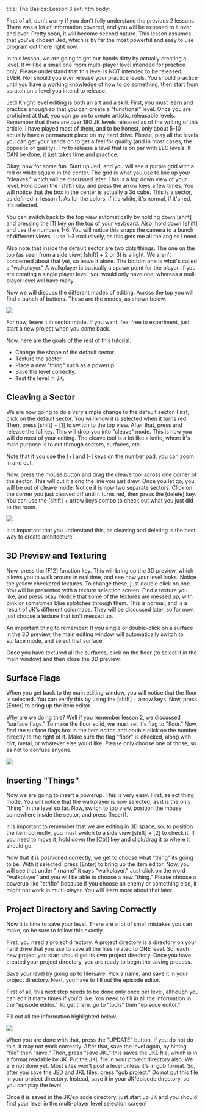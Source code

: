 title: The Basics: Lesson 3
ext: htm
body:

First of all, don't worry if you don't fully understand the previous 2
lessons. There was a lot of information covered, and you will be exposed
to it over and over. Pretty soon, it will become second nature. This
lesson assumes that you've chosen Jed, which is by far the most powerful
and easy to use program out there right now.  
  
In this lesson, we are going to get our hands dirty by actually creating
a level. It will be a small one room multi-player level intended for
practice only. Please understand that this level is NOT intended to be
released, EVER. Nor should you ever release your practice levels. You
should practice until you have a working knowledge of how to do
something, then start from scratch on a level you intend to release.  
  
Jedi Knight level editing is both an art and a skill. First, you must
learn and practice enough so that you can create a "functional" level.
Once you are proficient at that, you can go on to create artistic,
releasable levels. Remember that there are over 180 JK levels released
as of the writing of this article. I have played most of them, and to be
honest, only about 5-10 actually have a permanent place on my hard
drive. Please, play all the levels you can get your hands on to get a
feel for quality (and in most cases, the opposite of quality). Try to
release a level that is on par with LEC levels. It CAN be done, it just
takes time and practice.  
  
Okay, now for some fun. Start up Jed, and you will see a purple grid
with a red or white square in the center. The grid is what you use to
line up your "cleaves," which will be discussed later. This is a top
down view of your level. Hold down the \[shift\] key, and press the
arrow keys a few times. You will notice that the box in the center is
actually a 3d cube. This is a sector, as defined in lesson 1. As for the
colors, if it's white, it's normal, if it's red, it's selected.  
  
You can switch back to the top view automatically by holding down
\[shift\] and pressing the \[1\] key on the top of your keyboard. Also,
hold down \[shift\] and use the numbers 1-6. You will notice this snaps
the camera to a bunch of different views. I use 1-3 exclusively, as this
gets me all the angles I need.  
  
Also note that inside the default sector are two dots/things. The one on
the top (as seen from a side view: \[shift\] + 2 or 3) is a light. We
aren't concerned about that yet, so leave it alone. The bottom one is
what's called a "walkplayer." A walkplayer is basically a spawn point
for the player. If you are creating a single player level, you would
only have one, whereas a muli-player level will have many.  
  
Now we will discuss the different modes of editing. Across the top you
will find a bunch of buttons. These are the modes, as shown below.  
  
![](3_1.gif)  
  
For now, leave it in sector mode. If you want, feel free to experiment,
just start a new project when you come back.  
  
Now, here are the goals of the rest of this tutorial:

  - Change the shape of the default sector.
  - Texture the sector.
  - Place a new "thing" such as a powerup.
  - Save the level correctly.
  - Test the level in JK.

  
## Cleaving a Sector
We are now going to do a very simple change to the default sector.
First, click on the default sector. You will know it is selected when it
turns red. Then, press \[shift\] + \[1\] to switch to the top view.
After that, press and release the \[c\] key. This will drop you into
"cleave" mode. This is how you will do most of your editing. The cleave
tool is a lot like a knife, where it's main purpose is to cut through
sectors, surfaces, etc.  
  
Note that if you use the \[+\] and \[-\] keys on the number pad, you can
zoom in and out.  
  
Now, press the mouse button and drag the cleave tool across one corner
of the sector. This will cut it along the line you just drew. Once you
let go, you will be out of cleave mode. Notice it is now two separate
sectors. Click on the corner you just cleaved off until it turns red,
then press the \[delete\] key. You can use the \[shift\] + arrow keys
combo to check out what you just did to the room.  
  
![](3_2.gif)  
  
It is important that you understand this, as cleaving and deleting is
the best way to create architecture.  
  
## 3D Preview and Texturing
Now, press the \[F12\] function key. This will bring up the 3D preview,
which allows you to walk around in real time, and see how your level
looks. Notice the yellow checkered textures. To change these, just
double click on one. You will be presented with a texture selection
screen. Find a texture you like, and press okay. Notice that some of the
textures are messed up, with pink or sometimes blue splotches through
them. This is normal, and is a result of JK's different colormaps. They
will be discussed later, so for now, just choose a texture that isn't
messed up.  
  
An important thing to remember: If you single or double-click on a
surface in the 3D preview, the main editing window will automatically
switch to surface mode, and select that surface.  
  
Once you have textured all the surfaces, click on the floor (to select
it in the main window) and then close the 3D preview.  
  
## Surface Flags
When you get back to the main editing window, you will notice that the
floor is selected. You can verify this by using the \[shift\] + arrow
keys. Now, press \[Enter\] to bring up the item editor.  
  
Why are we doing this? Well if you remember lesson 2, we discussed
"surface flags." To make the floor solid, we must set it's flag to
"floor." Now, find the surface flags box in the item editor, and double
click on the number directly to the right of it. Make sure the flag
"floor" is checked, along with dirt, metal, or whatever else you'd like.
Please only choose one of those, so as not to confuse anyone.  
  
![](3_3.gif)  
  
## Inserting "Things"
Now we are going to insert a powerup. This is very easy. First, select
thing mode. You will notice that the walkplayer is now selected, as it
is the only "thing" in the level so far. Now, switch to top view,
position the mouse somewhere inside the sector, and press \[Insert\].  
  
It is important to remember that we are editing in 3D space, so, to
position the item correctly, you must switch to a side view \[shift\] +
\[2\] to check it. If you need to move it, hold down the \[Ctrl\] key
and click/drag it to where it should go.  
  
Now that it is positioned correctly, we get to choose what "thing" its
going to be. With it selected, press \[Enter\] to bring up the item
editor. Now, you will see that under "+name" it says "walkplayer." Just
click on the word "walkplayer" and you will be able to choose a new
"thing." Please choose a powerup like "strifle" because if you choose an
enemy or something else, it might not work in multi-player. You will
learn more about that later.  
  
## Project Directory and Saving Correctly 
Now it is time to save your level. There are a lot of small mistakes you
can make, so be sure to follow this exactly.  
  
First, you need a project directory. A project directory is a directory
on your hard drive that you use to save all the files related to ONE
level. So, each new project you start should get its own project
directory. Once you have created your project directory, you are ready
to begin the saving process.  
  
Save your level by going up to file/save. Pick a name, and save it in
your project directory. Next, you have to fill out the episode editor.  
  
First of all, this next step needs to be done only once per level,
although you can edit it many times if you'd like. You need to fill in
all the information in the "episode editor." To get there, go to "tools"
then "episode editor."  
  
Fill out all the information highlighted below.  
  
![](3_4.gif)  
  
When you are done with that, press the "UPDATE" button. If you do not do
this, it may not work correctly. After that, save the level again, by
hitting "file" then "save." Then, press "save JKL" this saves the JKL
file, which is in a format readable by JK. Put the JKL file in your
project directory also. We are not done yet. Most sites won't post a
level unless it's in gob format. So, after you save the JED and JKL
files, press "gob project." Do not put this file in your project
directory. Instead, save it in your JK/episode directory, so you can
play the level.  
  
Once it is saved in the JK/episode directory, just start up JK and you
should find your level in the multi-player level selection screen\!  

